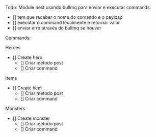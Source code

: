 Todo:
Module nest usando bullmq para enviar e executar commands:
* [] tem que receber o nome do comando e o payload
* [] executar o command localmente e retornar valor
* [] enviar erro através do bullmq se houver

Commands:

Heroes
* [] Create hero
    * [] Criar metodo post
    * [] Criar command

Items 
* [] Create item
    * [] Criar metodo post
    * [] Criar command

Monsters
* [] Create monster
    * [] Criar metodo post
    * [] Criar command